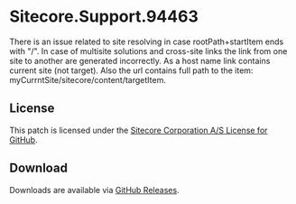 # Sitecore.Support.94463
There is an issue related to site resolving in case rootPath+startItem ends with "/". In case of multisite solutions and cross-site links the link from one site to another are generated incorrectly. As a host name link contains current site (not target). Also the url contains full path to the item: myCurrntSite/sitecore/content/targetItem. 

## License  
This patch is licensed under the [Sitecore Corporation A/S License for GitHub](https://github.com/sitecoresupport/Sitecore.Support.94463/blob/master/LICENSE).  

## Download  
Downloads are available via [GitHub Releases](https://github.com/sitecoresupport/Sitecore.Support.94463/releases).  
